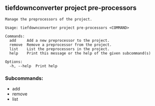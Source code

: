 ## tiefdownconverter project pre-processors

```
Manage the preprocessors of the project.

Usage: tiefdownconverter project pre-processors <COMMAND>

Commands:
  add     Add a new preprocessor to the project.
  remove  Remove a preprocessor from the project.
  list    List the preprocessors in the project.
  help    Print this message or the help of the given subcommand(s)

Options:
  -h, --help  Print help
```

### Subcommands:
- add
- remove
- list

